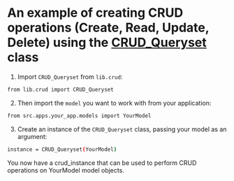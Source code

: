 # An example of creating CRUD operations (Create, Read, Update, Delete) using the [CRUD_Queryset](https://github.com/Donttouchme3/util-repo/blob/master/CRUD.md) class

1. Import `CRUD_Queryset` from `lib.crud`:


```bash
from lib.crud import CRUD_Queryset
```

2. Then import the `model` you want to work with from your application:


```bash
from src.apps.your_app.models import YourModel
```

3. Create an instance of the `CRUD_Queryset` class, passing your model as an argument:


```bash
instance = CRUD_Queryset(YourModel)
```

You now have a crud_instance that can be used to perform CRUD operations on YourModel model objects.
